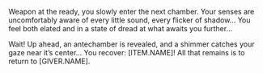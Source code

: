 Weapon at the ready, you slowly enter the next chamber. Your senses are uncomfortably aware of every little sound, every flicker of shadow... You feel both elated and in a state of dread at what awaits you further...

Wait! Up ahead, an antechamber is revealed, and a shimmer catches your gaze near it’s center... You recover: [ITEM.NAME]! All that remains is to return to [GIVER.NAME].